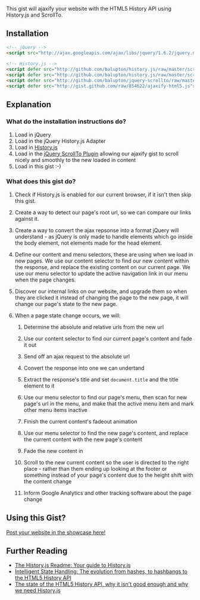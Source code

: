 This gist will ajaxify your website with the HTML5 History API using History.js and ScrollTo.


## Installation

``` html
<!-- jQuery --> 
<script src="http://ajax.googleapis.com/ajax/libs/jquery/1.6.2/jquery.min.js"></script> 
 
<!-- History.js --> 
<script defer src="http://github.com/balupton/history.js/raw/master/scripts/compressed/history.adapter.jquery.js"></script> 
<script defer src="http://github.com/balupton/history.js/raw/master/scripts/compressed/history.js"></script> 
<script defer src="http://github.com/balupton/jquery-scrollto/raw/master/scripts/jquery.scrollto.min.js"></script> 
<script defer src="http://gist.github.com/raw/854622/ajaxify-html5.js"></script> 
```

## Explanation

### What do the installation instructions do?

1. Load in jQuery
2. Load in the jQuery History.js Adapter
3. Load in [History.js](https://github.com/balupton/history.js)
4. Load in the [jQuery ScrollTo Plugin](https://github.com/balupton/jquery-scrollto) allowing our ajaxify gist to scroll nicely and smoothly to the new loaded in content
5. Load in this gist :-)

### What does this gist do?

1. Check if History.js is enabled for our current browser, if it isn't then skip this gist.

1. Create a way to detect our page's root url, so we can compare our links against it.

1. Create a way to convert the ajax repsonse into a format jQuery will understand - as jQuery is only made to handle elements which go inside the body element, not elements made for the head element.

1. Define our content and menu selectors, these are using when we load in new pages. We use our content selector to find our new content within the response, and replace the existing content on our current page. We use our menu selector to update the active navigation link in our menu when the page changes.

1. Discover our internal links on our website, and upgrade them so when they are clicked it instead of changing the page to the new page, it will change our page's state to the new page.

1. When a page state change occurs, we will:

	1. Determine the absolute and relative urls from the new url

	1. Use our content selector to find our current page's content and fade it out

	1. Send off an ajax request to the absolute url

	1. Convert the response into one we can undertand

	1. Extract the response's title and set `document.title` and the title element to it

	1. Use our menu selector to find our page's menu, then scan for new page's url in the menu, and make that the active menu item and mark other menu items inactive
	
	1. Finish the current content's fadeout animation

	1. Use our menu selector to find the new page's content, and replace the current content with the new page's content

	1. Fade the new content in

	1. Scroll to the new current content so the user is directed to the right place - rather than them ending up looking at the footer or something instead of your page's content due to the height shift with the content change

	1. Inform Google Analytics and other tracking software about the page change


## Using this Gist?

[Post your website in the showcase here!](https://github.com/balupton/history.js/wiki/Showcase)

## Further Reading

- [The History.js Readme: Your guide to History.js](https://github.com/balupton/history.js)
- [Intelligent State Handling: The evolution from hashes, to hashbangs to the HTML5 History API](https://github.com/balupton/history.js/wiki/Intelligent-State-Handling)
- [The state of the HTML5 History API, why it isn't good enough and why we need History.js](https://github.com/balupton/history.js/wiki/The-State-of-the-HTML5-History-API)